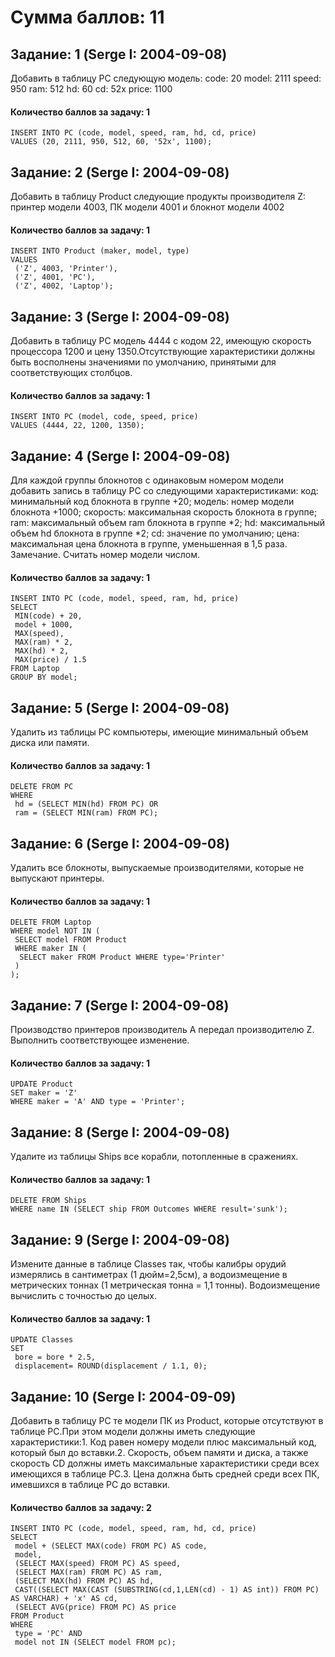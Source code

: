 # Сумма баллов: 11


## Задание: 1 (Serge I: 2004-09-08)
Добавить в таблицу PC следующую модель:
code: 20
model: 2111
speed: 950
ram: 512
hd: 60
cd: 52x
price: 1100 

#### Количество баллов за задачу: 1
```
INSERT INTO PC (code, model, speed, ram, hd, cd, price)
VALUES (20, 2111, 950, 512, 60, '52x', 1100);
```
## Задание: 2 (Serge I: 2004-09-08)
Добавить в таблицу Product следующие продукты производителя Z:
принтер модели 4003, ПК модели 4001 и блокнот модели 4002 

#### Количество баллов за задачу: 1
```
INSERT INTO Product (maker, model, type)
VALUES
 ('Z', 4003, 'Printer'),
 ('Z', 4001, 'PC'),
 ('Z', 4002, 'Laptop');
```
## Задание: 3 (Serge I: 2004-09-08)
Добавить в таблицу PC модель 4444 с кодом 22, имеющую скорость процессора 1200 и цену 1350.Отсутствующие характеристики должны быть восполнены значениями по умолчанию, принятыми для соответствующих столбцов.
 

#### Количество баллов за задачу: 1
```
INSERT INTO PC (model, code, speed, price)
VALUES (4444, 22, 1200, 1350);
```
## Задание: 4 (Serge I: 2004-09-08)
Для каждой группы блокнотов с одинаковым номером модели добавить запись в таблицу PC со следующими характеристиками:
код: минимальный код блокнота в группе +20;
модель: номер модели блокнота +1000;
скорость: максимальная скорость блокнота в группе;
ram: максимальный объем ram блокнота в группе *2;
hd: максимальный объем hd блокнота в группе *2;
cd: значение по умолчанию;
цена: максимальная цена блокнота в группе, уменьшенная в 1,5 раза.
Замечание. Считать номер модели числом. 

#### Количество баллов за задачу: 1
```
INSERT INTO PC (code, model, speed, ram, hd, price)
SELECT
 MIN(code) + 20,
 model + 1000,
 MAX(speed),
 MAX(ram) * 2,
 MAX(hd) * 2,
 MAX(price) / 1.5
FROM Laptop
GROUP BY model;
```
## Задание: 5 (Serge I: 2004-09-08)
Удалить из таблицы PC компьютеры, имеющие минимальный объем диска или памяти. 

#### Количество баллов за задачу: 1
```
DELETE FROM PC
WHERE
 hd = (SELECT MIN(hd) FROM PC) OR
 ram = (SELECT MIN(ram) FROM PC);
```
## Задание: 6 (Serge I: 2004-09-08)
Удалить все блокноты, выпускаемые производителями, которые не выпускают принтеры. 

#### Количество баллов за задачу: 1
```
DELETE FROM Laptop
WHERE model NOT IN (
 SELECT model FROM Product
 WHERE maker IN (
  SELECT maker FROM Product WHERE type='Printer'
 )
);
```
## Задание: 7 (Serge I: 2004-09-08)
Производство принтеров производитель A передал производителю Z. Выполнить соответствующее изменение. 

#### Количество баллов за задачу: 1
```
UPDATE Product
SET maker = 'Z'
WHERE maker = 'A' AND type = 'Printer';
```
## Задание: 8 (Serge I: 2004-09-08)
Удалите из таблицы Ships все корабли, потопленные в сражениях. 

#### Количество баллов за задачу: 1
```
DELETE FROM Ships
WHERE name IN (SELECT ship FROM Outcomes WHERE result='sunk');
```
## Задание: 9 (Serge I: 2004-09-08)
Измените данные в таблице Classes так, чтобы калибры орудий измерялись в
сантиметрах (1 дюйм=2,5см), а водоизмещение в метрических тоннах (1
метрическая тонна = 1,1 тонны). Водоизмещение вычислить с точностью до
целых. 

#### Количество баллов за задачу: 1
```
UPDATE Classes
SET
 bore = bore * 2.5,
 displacement= ROUND(displacement / 1.1, 0);
```
## Задание: 10 (Serge I: 2004-09-09)
Добавить в таблицу PC те модели ПК из Product, которые отсутствуют в таблице PC.При этом модели должны иметь следующие характеристики:1. Код равен номеру модели плюс максимальный код, который был до вставки.2. Скорость, объем памяти и диска, а также скорость CD должны иметь максимальные характеристики среди всех имеющихся в таблице PC.3. Цена должна быть средней среди всех ПК, имевшихся в таблице PC до вставки.
 

#### Количество баллов за задачу: 2
```
INSERT INTO PC (code, model, speed, ram, hd, cd, price)
SELECT
 model + (SELECT MAX(code) FROM PC) AS code,
 model,
 (SELECT MAX(speed) FROM PC) AS speed,
 (SELECT MAX(ram) FROM PC) AS ram,
 (SELECT MAX(hd) FROM PC) AS hd,
 CAST((SELECT MAX(CAST (SUBSTRING(cd,1,LEN(cd) - 1) AS int)) FROM PC) AS VARCHAR) + 'x' AS cd,
 (SELECT AVG(price) FROM PC) AS price
FROM Product
WHERE
 type = 'PC' AND
 model not IN (SELECT model FROM pc);
```
